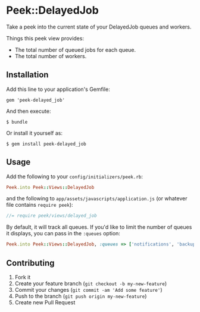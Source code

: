 # Peek::DelayedJob

Take a peek into the current state of your DelayedJob queues and workers.

Things this peek view provides:

- The total number of queued jobs for each queue.
- The total number of workers.

## Installation

Add this line to your application's Gemfile:

    gem 'peek-delayed_job'

And then execute:

    $ bundle

Or install it yourself as:

    $ gem install peek-delayed_job

## Usage

Add the following to your `config/initializers/peek.rb`:

```ruby
Peek.into Peek::Views::DelayedJob
```

and the following to `app/assets/javascripts/application.js` (or whatever file contains `require peek`):

```javascript
//= require peek/views/delayed_job
```

By default, it will track all queues. If you'd like to limit the number of queues
it displays, you can pass in the `:queues` option:

```ruby
Peek.into Peek::Views::DelayedJob, :queues => ['notifications', 'backups']
```

## Contributing

1. Fork it
2. Create your feature branch (`git checkout -b my-new-feature`)
3. Commit your changes (`git commit -am 'Add some feature'`)
4. Push to the branch (`git push origin my-new-feature`)
5. Create new Pull Request
